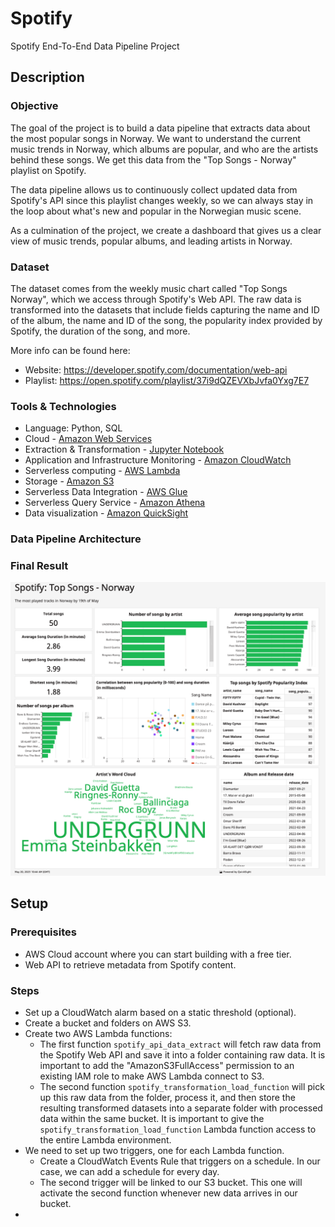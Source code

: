 # Spotify
Spotify End-To-End Data Pipeline Project

## Description

### Objective

The goal of the project is to build a data pipeline that extracts data about the most popular songs in Norway. We want to understand the current music trends in Norway, which albums are popular, and who are the artists behind these songs. We get this data from the "Top Songs - Norway" playlist on Spotify.

The data pipeline allows us to continuously collect updated data from Spotify's API since this playlist changes weekly, so we can always stay in the loop about what's new and popular in the Norwegian music scene. 

As a culmination of the project, we create a dashboard that gives us a clear view of music trends, popular albums, and leading artists in Norway.

### Dataset

The dataset comes from the weekly music chart called "Top Songs Norway", which we access through Spotify's Web API. The raw data is transformed into the datasets that include fields capturing the name and ID of the album, the name and ID of the song, the popularity index provided by Spotify, the duration of the song, and more.

More info can be found here: 
- Website: https://developer.spotify.com/documentation/web-api
- Playlist: https://open.spotify.com/playlist/37i9dQZEVXbJvfa0Yxg7E7

### Tools & Technologies

- Language: Python, SQL
- Cloud - [Amazon Web Services](https://aws.amazon.com)
- Extraction & Transformation - [Jupyter Notebook](https://jupyter.org)
- Application and Infrastructure Monitoring - [Amazon CloudWatch](https://aws.amazon.com/cloudwatch/)
- Serverless computing - [AWS Lambda](https://aws.amazon.com/lambda/)
- Storage - [Amazon S3](https://aws.amazon.com/s3/)
- Serverless Data Integration - [AWS Glue](https://aws.amazon.com/glue/)
- Serverless Query Service - [Amazon Athena](https://aws.amazon.com/athena/)
- Data visualization - [Amazon QuickSight](https://aws.amazon.com/quicksight/)

### Data Pipeline Architecture


### Final Result
![Dashboard](https://github.com/umidmirzaev/spotify/blob/main/images/Dashboard.png)

## Setup

### Prerequisites

- AWS Cloud account where you can start building with a free tier.
- Web API to retrieve metadata from Spotify content.

### Steps
- Set up a CloudWatch alarm based on a static threshold (optional).
- Create a bucket and folders on AWS S3.
- Create two AWS Lambda functions:
  - The first function `spotify_api_data_extract` will fetch raw data from the Spotify Web API and save it into a folder containing raw data. It is important to add the "AmazonS3FullAccess" permission to an existing IAM role to make AWS Lambda connect to S3.
  - The second function `spotify_transformation_load_function` will pick up this raw data from the folder, process it, and then store the resulting transformed datasets into a separate folder with processed data within the same bucket. It is important to give the `spotify_transformation_load_function` Lambda function access to the entire Lambda environment. 
 - We need to set up two triggers, one for each Lambda function. 
   - Create a CloudWatch Events Rule that triggers on a schedule. In our case, we can add a schedule for every day. 
   - The second trigger will be linked to our S3 bucket. This one will activate the second function whenever new data arrives in our bucket.
-

